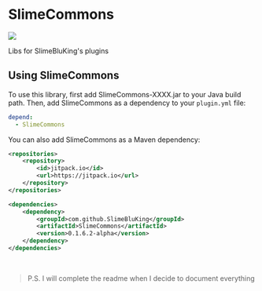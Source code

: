 # SlimeCommons

[![](https://jitpack.io/v/SlimeBluKing/SlimeCommons.svg)](https://jitpack.io/#SlimeBluKing/SlimeCommons)

Libs for SlimeBluKing's plugins

## Using SlimeCommons
To use this library, first add SlimeCommons-XXXX.jar to your Java build path. Then, add SlimeCommons as a dependency to your `plugin.yml` file:
```yaml
depend:
  - SlimeCommons
```
You can also add SlimeCommons as a Maven dependency:
```xml
<repositories>
    <repository>
        <id>jitpack.io</id>
        <url>https://jitpack.io</url>
    </repository>
</repositories>
```
```xml
<dependencies>
    <dependency>
        <groupId>com.github.SlimeBluKing</groupId>
        <artifactId>SlimeCommons</artifactId>
        <version>0.1.6.2-alpha</version>
    </dependency>
</dependencies>
```
<br>

> P.S. I will complete the readme when I decide to document everything
